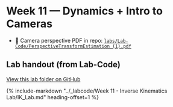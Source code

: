 # Week 11 — Dynamics + Intro to Cameras

- 📄 Camera perspective PDF in repo: [`labs/Lab-Code/PerspectiveTransformEstimation (1).pdf`](../Lab-Code/PerspectiveTransformEstimation%20(1).pdf)

<!-- BEGIN:AUTO-INCLUDE-README -->
## Lab handout (from Lab-Code)

[View this lab folder on GitHub](https://github.com/ENME480/Lab-Code/tree/main/Week%2011%20-%20Inverse%20Kinematics%20Lab)

{% include-markdown "../_labcode/Week 11 - Inverse Kinematics Lab/IK_Lab.md" heading-offset=1 %}
<!-- END:AUTO-INCLUDE-README -->



